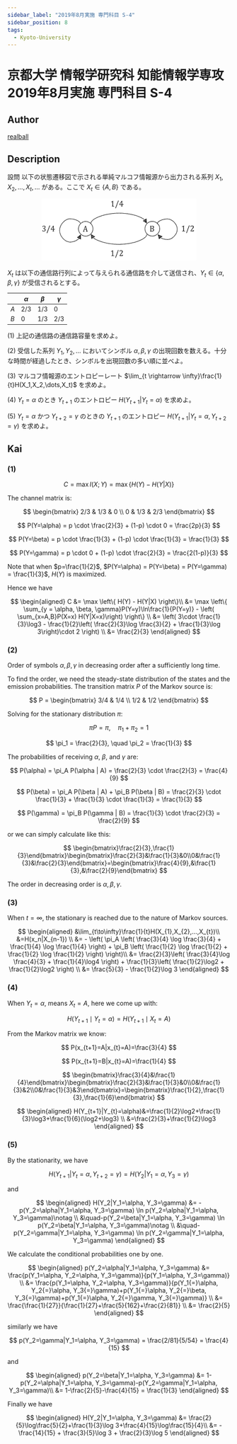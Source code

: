 ```yaml
---
sidebar_label: "2019年8月実施 専門科目 S-4"
sidebar_position: 8
tags:
  - Kyoto-University
---
```

# 京都大学 情報学研究科 知能情報学専攻 2019年8月実施 専門科目 S-4

## **Author**
[realball](https://github.com/realballu3u)

## **Description**
設問 以下の状態遷移図で示される単純マルコフ情報源から出力される系列 $X_1,X_2,\dots,X_t,\dots$ がある。ここで $X_t \in \{A,B\}$ である。

<figure style="text-align:center;">
  <img src="https://raw.githubusercontent.com/Myyura/the_kai_project_assets/main/kakomonn/kyoto_university/informatics/ist_201908_senmon_s_4_p1.png" width="350" height="140" alt=""/>
</figure>

$X_t$ は以下の通信路行列によって与えられる通信路を介して送信され、$Y_t \in \{\alpha,\beta,\gamma\}$ が受信されるとする。

||$\alpha$|$\beta$|$\gamma$|
|-|-|-|-|
|$A$|$2/3$|$1/3$|$0$|
|$B$|$0$|$1/3$|$2/3$|

(1) 上記の通信路の通信路容量を求めよ。

(2) 受信した系列 $Y_1,Y_2,\dots$ においてシンボル $\alpha,\beta,\gamma$ の出現回数を数える。十分な時間が経過したとき、シンボルを出現回数の多い順に並べよ。

(3) マルコフ情報源のエントロピーレート $\lim_{t \rightarrow \infty}\frac{1}{t}H(X_1,X_2,\dots,X_t)$ を求めよ。

(4) $Y_t = \alpha$ のとき $Y_{t + 1}$ のエントロピー $H(Y_{t + 1}|Y_t = \alpha)$ を求めよ。

(5) $Y_t = \alpha$ かつ $Y_{t + 2} = \gamma$ のときの $Y_{t + 1}$ のエントロピー $H(Y_{t + 1}|Y_t = \alpha,Y_{t + 2} = \gamma)$ を求めよ。

## **Kai**
### (1)

$$
C = \max I(X;Y) = \max \{H(Y) - H(Y|X)\}
$$

The channel matrix is:

$$
\begin{bmatrix}
2/3 & 1/3 & 0 \\
0 & 1/3 & 2/3
\end{bmatrix}
$$

$$
P(Y=\alpha) = p \cdot \frac{2}{3} + (1-p) \cdot 0 = \frac{2p}{3}
$$

$$
P(Y=\beta) = p \cdot \frac{1}{3} + (1-p) \cdot \frac{1}{3} = \frac{1}{3}
$$

$$
P(Y=\gamma) = p \cdot 0 + (1-p) \cdot \frac{2}{3} = \frac{2(1-p)}{3}
$$

Note that when $p=\frac{1}{2}$, $P(Y=\alpha) = P(Y=\beta) = P(Y=\gamma) = \frac{1}{3}$, $H(Y)$ is maximized.

Hence we have

$$
\begin{aligned}
C &= \max \left\{ H(Y) - H(Y|X) \right\}\\
&= \max \left\{ \sum_{y = \alpha, \beta, \gamma}P(Y=y)\ln\frac{1}{P(Y=y)} - \left( \sum_{x=A,B}P(X=x) H(Y|X=x)\right) \right\} \\
&= \left( 3\cdot \frac{1}{3}\log3 - \frac{1}{2}\left( \frac{2}{3}\log \frac{3}{2} + \frac{1}{3}\log 3\right)\cdot 2 \right) \\
&= \frac{2}{3}
\end{aligned}
$$

### (2)
Order of symbols $\alpha, \beta, \gamma$ in decreasing order after a sufficiently long time.

To find the order, we need the steady-state distribution of the states and the emission probabilities. The transition matrix $P$ of the Markov source is:

$$
P = \begin{bmatrix}
3/4 & 1/4 \\
1/2 & 1/2
\end{bmatrix}
$$

Solving for the stationary distribution $\pi$:

$$
\pi P = \pi, \quad \pi_1 + \pi_2 = 1
$$

$$
\pi_1 = \frac{2}{3}, \quad \pi_2 = \frac{1}{3}
$$

The probabilities of receiving $\alpha$, $\beta$, and $\gamma$ are:

$$
P(\alpha) = \pi_A P(\alpha | A) = \frac{2}{3} \cdot \frac{2}{3} = \frac{4}{9}
$$

$$
P(\beta) = \pi_A P(\beta | A) + \pi_B P(\beta | B) = \frac{2}{3} \cdot \frac{1}{3} + \frac{1}{3} \cdot \frac{1}{3} = \frac{1}{3}
$$

$$
P(\gamma) = \pi_B P(\gamma | B) = \frac{1}{3} \cdot \frac{2}{3} = \frac{2}{9}
$$

or we can simply calculate like this:

$$
\begin{bmatrix}\frac{2}{3},\frac{1}{3}\end{bmatrix}\begin{bmatrix}\frac{2}{3}&\frac{1}{3}&0\\0&\frac{1}{3}&\frac{2}{3}\end{bmatrix}=\begin{bmatrix}\frac{4}{9},&\frac{1}{3},&\frac{2}{9}\end{bmatrix}
$$

The order in decreasing order is $\alpha, \beta, \gamma$.

### (3)
When $t=\infty$, the stationary is reached due to the nature of Markov sources.

$$
\begin{aligned}
&\lim_{t\to\infty}\frac{1}{t}H(X_{1},X_{2},...,X_{t})\\
&=H(x_n|X_{n-1}) \\
&= - \left( \pi_A \left( \frac{3}{4} \log \frac{3}{4} + \frac{1}{4} \log \frac{1}{4} \right) + \pi_B \left( \frac{1}{2} \log \frac{1}{2} + \frac{1}{2} \log \frac{1}{2} \right) \right)\\
&= \frac{2}{3}\left( \frac{3}{4}\log \frac{4}{3} + \frac{1}{4}\log4 \right) + \frac{1}{3}\left( \frac{1}{2}\log2 + \frac{1}{2}\log2 \right) \\
&= \frac{5}{3} - \frac{1}{2}\log 3
\end{aligned}
$$

### (4)
When $Y_t=\alpha$, means $X_t=A$, here we come up with:

$$
H(Y_{t+1} \mid Y_t = \alpha) = H(Y_{t+1} \mid X_t = A)
$$

From the Markov matrix we know:

$$
P(x_{t+1}=A|x_{t}=A)=\frac{3}{4} 
$$

$$
P(x_{t+1}=B|x_{t}=A)=\frac{1}{4}
$$

$$
\begin{bmatrix}\frac{3}{4}&\frac{1}{4}\end{bmatrix}\begin{bmatrix}\frac{2}{3}&\frac{1}{3}&0\\0&\frac{1}{3}&2\\0&\frac{1}{3}&3\end{bmatrix}=\begin{bmatrix}\frac{1}{2},\frac{1}{3},\frac{1}{6}\end{bmatrix}
$$

$$
\begin{aligned}
H(Y_{t+1}|Y_{t}=\alpha)&=\frac{1}{2}\log2+\frac{1}{3}\log3+\frac{1}{6}(\log2+\log3) \\
&=\frac{2}{3}+\frac{1}{2}\log3
\end{aligned}
$$

### (5)
By the stationarity, we have

$$
H(Y_{t+1}|Y_{t}{=}\alpha, Y_{t+2}=\gamma){=}H(Y_{2}|Y_{1}=\alpha, Y_{3}=\gamma)
$$

and

$$
\begin{aligned}
H(Y_2|Y_1=\alpha, Y_3=\gamma) &= -p(Y_2=\alpha|Y_1=\alpha, Y_3=\gamma) \ln p(Y_2=\alpha|Y_1=\alpha, Y_3=\gamma)\notag \\
&\quad-p(Y_2=\beta|Y_1=\alpha, Y_3=\gamma) \ln p(Y_2=\beta|Y_1=\alpha, Y_3=\gamma)\notag \\
&\quad-p(Y_2=\gamma|Y_1=\alpha, Y_3=\gamma) \ln p(Y_2=\gamma|Y_1=\alpha, Y_3=\gamma)
\end{aligned}
$$

We calculate the conditional probabilities one by one.

$$
\begin{aligned}
p(Y_2=\alpha|Y_1=\alpha, Y_3=\gamma)
&= \frac{p(Y_1=\alpha, Y_2=\alpha, Y_3=\gamma)}{p(Y_1=\alpha, Y_3=\gamma)} \\
&= \frac{p(Y_1=\alpha, Y_2=\alpha, Y_3=\gamma)}{p(Y_1{=}\alpha, Y_2{=}\alpha, Y_3{=}\gamma)+p(Y_1{=}\alpha, Y_2{=}\beta, Y_3{=}\gamma)+p(Y_1{=}\alpha, Y_2{=}\gamma, Y_3{=}\gamma)} \\
&= \frac{\frac{1}{27}}{\frac{1}{27}+\frac{5}{162}+\frac{2}{81}} \\
&= \frac{2}{5}
\end{aligned}
$$

similarly we have

$$
p(Y_2=\gamma|Y_1=\alpha, Y_3=\gamma) = \frac{2/81}{5/54} = \frac{4}{15}
$$

and

$$
\begin{aligned}
p(Y_2=\beta|Y_1=\alpha, Y_3=\gamma) &= 1-p(Y_2=\alpha|Y_1=\alpha, Y_3=\gamma)-p(Y_2=\gamma|Y_1=\alpha, Y_3=\gamma)\\
&= 1-\frac{2}{5}-\frac{4}{15} = \frac{1}{3}
\end{aligned}
$$

Finally we have

$$
\begin{aligned}
H(Y_2|Y_1=\alpha, Y_3=\gamma)
&= \frac{2}{5}\log\frac{5}{2}+\frac{1}{3}\log 3+\frac{4}{15}\log\frac{15}{4}\\
&= -\frac{14}{15} + \frac{3}{5}\log 3 + \frac{2}{3}\log 5
\end{aligned}
$$